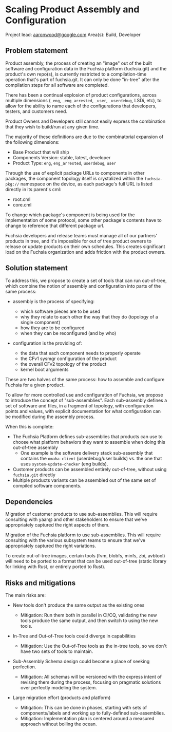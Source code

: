 # Scaling Product Assembly and Configuration

Project lead: aaronwood@google.com
Area(s): Build, Developer

## Problem statement

Product assembly, the process of creating an "image" out of the built software
and configuration data in the Fuchsia platform (fuchsia.git) and the product's
own repo(s), is currently restricted to a compilation-time operation that's
part of fuchsia.git.  It can only be done "in-tree" after the compilation steps
for all software are completed.

There has been a continual explosion of product configurations, across multiple
dimensions (`_eng`, `_eng_arrested`, `_user`, `_userdebug`, LSDi, etc), to
allow for the ability to name each of the configurations that developers,
testers, and customers need.

Product Owners and Developers still cannot easily express the combination that
they wish to build/run at any given time.

The majority of these definitions are due to the combinatorial expansion of the
following dimensions:

 * Base Product that will ship
 * Components Version: stable, latest, developer
 * Product Type: `eng`, `eng_arrested`, `userdebug`, `user`

Through the use of explicit package URLs to components in other packages, the
component topology itself is crystalized within the `fuchsia-pkg://` namespace
on the device, as each package's full URL is listed directly in its parent's
cml:

 * root.cml
 * core.cml

To change which package's component is being used for the implementation of
some protocol, some other package's contents have to change to reference that
different package url.

Fuchsia developers and release teams must manage all of our partners' products
in tree, and it's impossible for out of tree product owners to release or
update products on their own schedules.  This creates significant load on the
Fuchsia organization and adds friction with the product owners.

## Solution statement

To address this, we propose to create a set of tools that can run out-of-tree,
which combine the notion of assembly and configuration into parts of the same
process:

 * assembly is the process of specifying:
   * which software pieces are to be used
   * why they relate to each other the way that they do (topology of a single
     component)
   * how they are to be configured
   * when they can be reconfigured (and by who)

 * configuration is the providing of:
   * the data that each component needs to properly operate
   * the CFv1 sysmgr configuration of the product
   * the overall CFv2 topology of the product
   * kernel boot arguments

These are two halves of the same process: how to assemble and configure Fuchsia
for a given product.

To allow for more controlled use and configuration of Fuchsia, we propose to
introduce the concept of "sub-assemblies".  Each sub-assembly defines a set of
software and files, in a fragment of topology, with configuration points and
values, with explicit documentation for what configuration can be modified
during the assembly process.

When this is complete:

 * The Fuchsia Platform defines sub-assemblies that products can use to choose
   what platform behaviors they want to assemble when doing this out-of-tree
assembly
   * One example is the software delivery stack sub-assembly that contains the
     `omaha-client` (userdebug/user builds) vs. the one that uses
     `system-update-checker` (eng builds).
 * Customer products can be assembled entirely out-of-tree, without using
   `fuchsia.git` directly
 * Multiple products variants can be assembled out of the same set of compiled
   software components.

## Dependencies

Migration of customer products to use sub-assemblies.  This will require
consulting with yaar@ and other stakeholders to ensure that we've appropriately
captured the right aspects of them.

Migration of the Fuchsia platform to use sub-assemblies.  This will require
consulting with the various subsystem teams to ensure that we've appropriately
captured the right variations.

To create out-of-tree images, certain tools (fvm, blobfs, minfs, zbi, avbtool)
will need to be ported to a format that can be used out-of-tree (static library
for linking with Rust, or entirely ported to Rust).

## Risks and mitigations

The main risks are:

 * New tools don't produce the same output as the existing ones
   * Mitigation: Run them both in parallel in CI/CQ, validating the new tools
     produce the same output, and then switch to using the new tools.

 * In-Tree and Out-of-Tree tools could diverge in capabilities
   * Mitigation: Use the Out-of-Tree tools as the in-tree tools, so we don't
     have two sets of tools to maintain.

 * Sub-Assembly Schema design could become a place of seeking perfection.
   * Mitigation: All schemas will be versioned with the express intent of
     revising them during the process, focusing on pragmatic solutions over
     perfectly modeling the system.

 * Large migration effort (products and platform)
   * Mitigation: This can be done in phases, starting with sets of
     components/labels and working up to fully-defined sub-assemblies.
   * Mitigation: Implementation plan is centered around a measured approach
     without boiling the ocean.
